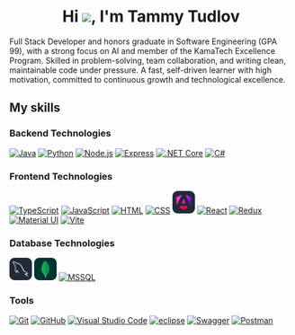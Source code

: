 
<h1 align="center">Hi <img width="35" src="https://user-images.githubusercontent.com/74038190/214644152-52f47eb3-5e31-4f47-8758-05c9468d5596.gif"/>, I'm Tammy Tudlov</h1>
Full Stack Developer and honors graduate in Software Engineering (GPA 99), with a strong focus on AI and member of the KamaTech Excellence Program.
Skilled in problem-solving, team collaboration, and writing clean, maintainable code under pressure.
A fast, self-driven learner with high motivation, committed to continuous growth and technological excellence.

<h2>My skills</h2> 

<h3>Backend Technologies</h3>
    <a href="https://www.java.com/en/"><img width="40" src="https://techstack-generator.vercel.app/java-icon.svg" alt="Java" title="Java"/></a>
    <a href="https://www.python.org/"><img width="40" src="https://techstack-generator.vercel.app/python-icon.svg" alt="Python" title="Python"/></a>
    <a href="https://nodejs.org/"><img width="40" src="https://github.com/LelouchFR/skill-icons/blob/main/assets/nodejs-dark.svg" alt="Node.js" title="Node.js"/></a>
    <a href="https://expressjs.com/"><img width="40" src="https://user-images.githubusercontent.com/25181517/183859966-a3462d8d-1bc7-4880-b353-e2cbed900ed6.png" alt="Express" title="Express"/></a>
    <a href="https://dotnet.microsoft.com/en-us/"><img width="40" src="https://user-images.githubusercontent.com/25181517/121405754-b4f48f80-c95d-11eb-8893-fc325bde617f.png" alt=".NET Core" title=".NET Core"/></a>
    <a href="https://docs.microsoft.com/en-us/dotnet/csharp/"><img width="40" src="https://user-images.githubusercontent.com/25181517/121405384-444d7300-c95d-11eb-959f-913020d3bf90.png" alt="C#" title="C#"/></a>


<h3>Frontend Technologies</h3>
    <a href="https://www.typescriptlang.org/"><img width="40" src="https://user-images.githubusercontent.com/25181517/183890598-19a0ac2d-e88a-4005-a8df-1ee36782fde1.png" alt="TypeScript" title="TypeScript"/></a>
    <a href="https://developer.mozilla.org/en-US/docs/Web/JavaScript"><img width="40" src="https://user-images.githubusercontent.com/25181517/117447155-6a868a00-af3d-11eb-9cfe-245df15c9f3f.png" alt="JavaScript" title="JavaScript"/></a>
    <a href="https://developer.mozilla.org/en-US/docs/Web/HTML"><img width="40" src="https://user-images.githubusercontent.com/25181517/192158954-f88b5814-d510-4564-b285-dff7d6400dad.png" alt="HTML" title="HTML"/></a>
    <a href="https://developer.mozilla.org/en-US/docs/Web/CSS"><img width="40" src="https://user-images.githubusercontent.com/25181517/183898674-75a4a1b1-f960-4ea9-abcb-637170a00a75.png" alt="CSS" title="CSS"/></a>
    <a href="https://angular.io/"><img width="40" src="https://github.com/LelouchFR/skill-icons/blob/main/assets/angular-auto.svg" alt="Angular" title="Angular"/></a>
    <a href="https://legacy.reactjs.org/"><img width="40" src="https://techstack-generator.vercel.app/react-icon.svg" alt="React" title="React"/></a>
        <a href="https://redux-toolkit.js.org/"><img width="40" src="https://techstack-generator.vercel.app/redux-icon.svg" alt="Redux" title="Redux"/></a>
    <a href="https://mui.com/"><img width="40" src="https://user-images.githubusercontent.com/25181517/189716630-fe6c084c-6c66-43af-aa49-64c8aea4a5c2.png" alt="Material UI" title="Material UI"/></a>
    <a href="https://vitejs.dev/"><img width="40" src="https://github-production-user-asset-6210df.s3.amazonaws.com/62091613/261395532-b40892ef-efb8-4b0e-a6b5-d1cfc2f3fc35.png" alt="Vite" title="Vite"/></a>
    
<h3>Database Technologies</h3>
    <a href="https://www.mysql.com/"><img width="40" src="https://github.com/LelouchFR/skill-icons/blob/main/assets/mysql-auto.svg" alt="MySQL" title="MySQL"/></a>
    <a href="https://www.mongodb.com/"><img width="40" src="https://github.com/LelouchFR/skill-icons/blob/main/assets/mongodb.svg" alt="mongoDB" title="mongoDB"/></a>
    <a href="https://www.microsoft.com/en-us/sql-server/sql-server-downloads"><img width="40" src="https://github.com/LelouchFR/skill-icons/blob/main/assets/sqlserver-light.svg" alt="MSSQL" title="MSSQL"/></a>

<h3>Tools</h3>
    <a href="https://git-scm.com/"><img width="40" src="https://user-images.githubusercontent.com/25181517/192108372-f71d70ac-7ae6-4c0d-8395-51d8870c2ef0.png" alt="Git" title="Git"/></a>
    <a href="https://github.com/"><img width="45" src="https://techstack-generator.vercel.app/github-icon.svg" alt="GitHub" title="GitHub"/></a>
    <a href="https://code.visualstudio.com/"><img width="40" src="https://user-images.githubusercontent.com/25181517/192108891-d86b6220-e232-423a-bf5f-90903e6887c3.png" alt="Visual Studio Code" title="Visual Studio Code"/></a>
    <a href="https://eclipseide.org/"><img width="40" src="https://user-images.githubusercontent.com/25181517/192108892-6e9b5cdf-4e35-4a70-ad9a-801a93a07c1c.png" alt="eclipse" title="eclipse"/></a>
    <a href="https://swagger.io/"><img width="40" src="https://user-images.githubusercontent.com/25181517/186711335-a3729606-5a78-4496-9a36-06efcc74f800.png" alt="Swagger" title="Swagger"/></a>
    <a href="https://www.postman.com/"><img width="40" src="https://user-images.githubusercontent.com/25181517/192109061-e138ca71-337c-4019-8d42-4792fdaa7128.png" alt="Postman" title="Postman"/></a>
